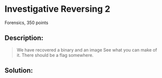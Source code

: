 # Investigative Reversing 2
Forensics, 350 points

## Description:
> We have recovered a binary and an image See what you can make of it. There should be a flag somewhere.


## Solution: 


